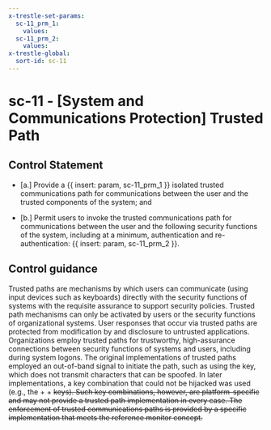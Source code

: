 ```yaml
---
x-trestle-set-params:
  sc-11_prm_1:
    values:
  sc-11_prm_2:
    values:
x-trestle-global:
  sort-id: sc-11
---
```


# sc-11 - \[System and Communications Protection\] Trusted Path

## Control Statement

- \[a.\] Provide a {{ insert: param, sc-11_prm_1 }} isolated trusted communications path for communications between the user and the trusted components of the system; and

- \[b.\] Permit users to invoke the trusted communications path for communications between the user and the following security functions of the system, including at a minimum, authentication and re-authentication: {{ insert: param, sc-11_prm_2 }}.

## Control guidance

Trusted paths are mechanisms by which users can communicate (using input devices such as keyboards) directly with the security functions of systems with the requisite assurance to support security policies. Trusted path mechanisms can only be activated by users or the security functions of organizational systems. User responses that occur via trusted paths are protected from modification by and disclosure to untrusted applications. Organizations employ trusted paths for trustworthy, high-assurance connections between security functions of systems and users, including during system logons. The original implementations of trusted paths employed an out-of-band signal to initiate the path, such as using the <BREAK> key, which does not transmit characters that can be spoofed. In later implementations, a key combination that could not be hijacked was used (e.g., the <CTRL> + <ALT> + <DEL> keys). Such key combinations, however, are platform-specific and may not provide a trusted path implementation in every case. The enforcement of trusted communications paths is provided by a specific implementation that meets the reference monitor concept.

